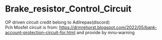 # Brake_resistor_Control_Circuit

OP driven circuit credit belong to Adilrepas(discord)<br>
Pch Mosfet circuit is from: https://drmrehorst.blogspot.com/2022/05/bank-account-protection-circuit-for.html and provide by mnu-warning<br>
